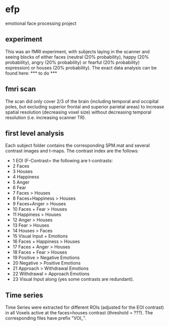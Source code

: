 # efp
emotional face processing project

## experiment
This was an fMRI experiment, with subjects laying in the scanner and seeing blocks of either faces (neutral (20% probability), happy  (20% probability), angry (20% probability) or fearful (20% probability) expression) or houses (20% probability). The exact data analysis can be found here: *** to do ***

## fmri scan
The scan did only cover 2/3 of the brain (including temporal and occipital poles, but excluding superior frontal and superior parietal areas) to increase spatial resolution (decreasing voxel size) without decreasing temporal resolution (i.e. increasing scanner TR).

## first level analysis
Each subject folder contains the corresponding SPM.mat and several contrast images and t-maps.
The contrast index are the follows:
- 1 EOI (F-Contrast=
the following are t-contrasts:
- 2 Faces
- 3 Houses
- 4 Happiness
- 5 Anger
- 6 Fear
- 7 Faces > Houses
- 8 Faces+Happiness > Houses
- 9 Faces+Anger > Houses
- 10 Faces + Fear > Houses
- 11 Happiness > Houses
- 12 Anger > Houses
- 13 Fear > Houses
- 14 Houses > Faces
- 15 Visual Input + Emotions
- 16 Faces + Happiness > Houses
- 17 Faces + Anger > Houses
- 18 Faces + Fear > Houses
- 19 Positive > Negative Emotions
- 20 Negative > Positive Emotions
- 21 Approach > Withdrawal Emotions
- 22 Withdrawal > Approach Emotions
- 23 Visual Input along
(yes some contrasts are redundant).

## Time series
Time Series were extracted for different ROIs (adjusted for the EOI contrast) in all Voxels active at the faces>houses contrast (threshold = ???). The corresponding files have prefix "VOI_".

